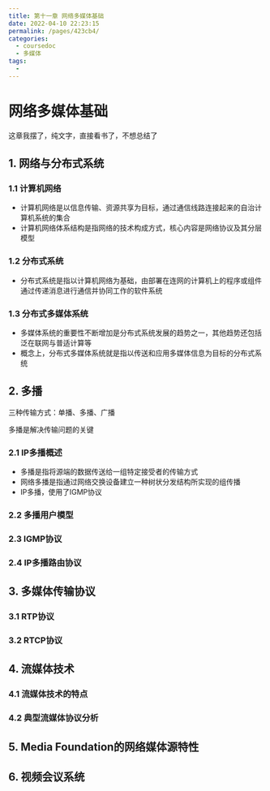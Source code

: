 ```yaml
---
title: 第十一章 网络多媒体基础
date: 2022-04-10 22:23:15
permalink: /pages/423cb4/
categories: 
  - coursedoc
  - 多媒体
tags: 
  - 
---
```

# 网络多媒体基础

这章我摆了，纯文字，直接看书了，不想总结了

## 1. 网络与分布式系统

### 1.1 计算机网络

- 计算机网络是以信息传输、资源共享为目标，通过通信线路连接起来的自治计算机系统的集合
- 计算机网络体系结构是指网络的技术构成方式，核心内容是网络协议及其分层模型

### 1.2 分布式系统

- 分布式系统是指以计算机网络为基础，由部署在连网的计算机上的程序或组件通过传递消息进行通信并协同工作的软件系统

### 1.3 分布式多媒体系统

- 多媒体系统的重要性不断增加是分布式系统发展的趋势之一，其他趋势还包括泛在联网与普适计算等
- 概念上，分布式多媒体系统就是指以传送和应用多媒体信息为目标的分布式系统

## 2. 多播

三种传输方式：单播、多播、广播

多播是解决传输问题的关键

### 2.1 IP多播概述

- 多播是指将源端的数据传送给一组特定接受者的传输方式
- 网络多播是指通过网络交换设备建立一种树状分发结构所实现的组传播
- IP多播，使用了IGMP协议

### 2.2 多播用户模型

### 2.3 IGMP协议

### 2.4 IP多播路由协议

## 3. 多媒体传输协议

### 3.1 RTP协议

### 3.2 RTCP协议

## 4. 流媒体技术

### 4.1 流媒体技术的特点

### 4.2 典型流媒体协议分析

## 5. Media Foundation的网络媒体源特性

## 6. 视频会议系统

